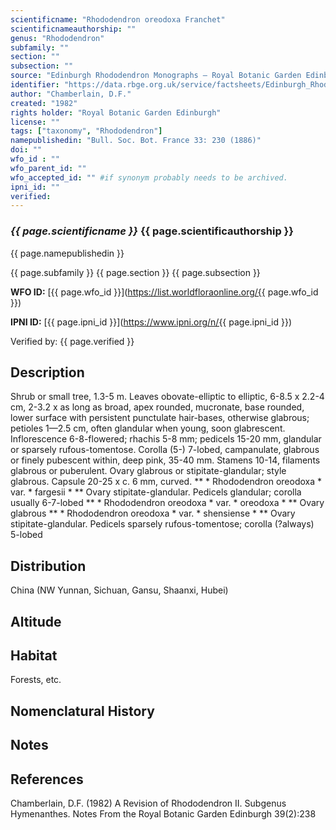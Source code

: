 ```yaml
---
scientificname: "Rhododendron oreodoxa Franchet"
scientificnameauthorship: ""
genus: "Rhododendron"
subfamily: ""
section: ""
subsection: ""
source: "Edinburgh Rhododendron Monographs – Royal Botanic Garden Edinburgh"
identifier: "https://data.rbge.org.uk/service/factsheets/Edinburgh_Rhododendron_Monographs.xhtml"
author: "Chamberlain, D.F."
created: "1982"
rights holder: "Royal Botanic Garden Edinburgh"
license: ""
tags: ["taxonomy", "Rhododendron"]
namepublishedin: "Bull. Soc. Bot. France 33: 230 (1886)"
doi: ""
wfo_id : ""
wfo_parent_id: ""
wfo_accepted_id: "" #if synonym probably needs to be archived.                      
ipni_id: ""
verified:
---
```

### _{{ page.scientificname }}_ {{ page.scientificauthorship }}
 {{ page.namepublishedin }}

{{ page.subfamily }} {{ page.section }} {{ page.subsection }}

**WFO ID:** [{{ page.wfo_id }}](https://list.worldfloraonline.org/{{ page.wfo_id }})

**IPNI ID:** [{{ page.ipni_id }}](https://www.ipni.org/n/{{ page.ipni_id }})

Verified by: {{ page.verified }}



## Description
Shrub or small tree, 1.3-5 m. Leaves obovate-elliptic to elliptic, 6-8.5 x 2.2-4 cm, 2-3.2 x as long as broad, apex rounded, mucronate, base rounded, lower surface with persistent punctulate hair-bases, otherwise glabrous; petioles 1—2.5 cm, often glandular when young, soon glabrescent. Inflorescence 6-8-flowered; rhachis 5-8 mm; pedicels 15-20 mm, glandular or sparsely rufous-tomentose. Corolla (5-) 7-lobed, campanulate, glabrous or finely pubescent within, deep pink, 35-40 mm. Stamens 10-14, filaments glabrous or puberulent. Ovary glabrous or stipitate-glandular; style glabrous. Capsule 20-25 x c. 6 mm, curved. ** * Rhododendron oreodoxa * var. * fargesii * ** Ovary stipitate-glandular. Pedicels glandular; corolla usually 6-7-lobed ** * Rhododendron oreodoxa * var. * oreodoxa * ** Ovary glabrous ** * Rhododendron oreodoxa * var. * shensiense * ** Ovary stipitate-glandular. Pedicels sparsely rufous-tomentose; corolla (?always) 5-lobed

## Distribution
China (NW Yunnan, Sichuan, Gansu, Shaanxi, Hubei)

## Altitude


## Habitat
Forests, etc.

## Nomenclatural History

                       
## Notes


## References

Chamberlain, D.F. (1982) A Revision of Rhododendron II. Subgenus Hymenanthes. Notes From the Royal Botanic Garden Edinburgh 39(2):238
